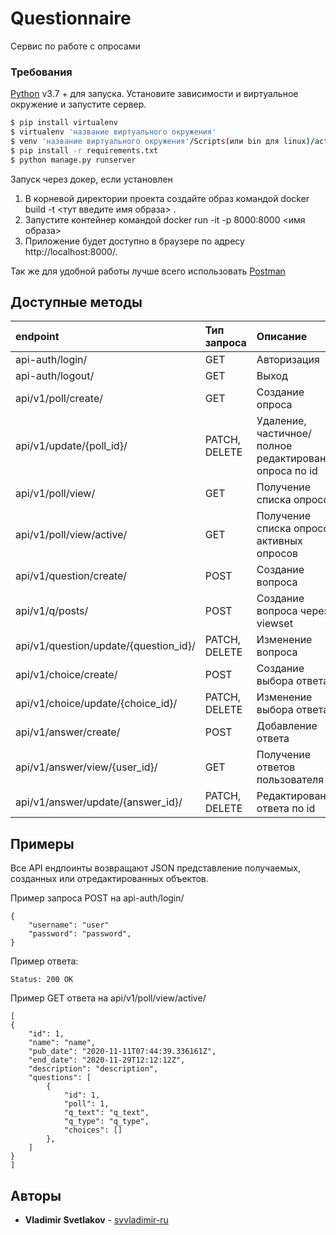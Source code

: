 # Questionnaire

Сервис по работе с опросами

### Требования


[Python](https://www.python.org/downloads/) v3.7 +  для запуска.
Установите зависимости и виртуальное окружение и запустите сервер.

```sh
$ pip install virtualenv
$ virtualenv 'название виртуального окружения'
$ venv 'название виртуального окружения'/Scripts(или bin для linux)/activate
$ pip install -r requirements.txt
$ python manage.py runserver
```

Запуск через докер, если установлен

1. В корневой директории проекта создайте образ командой docker build -t <тут введите имя образа> .
2. Запустите контейнер командой docker run -it -p 8000:8000 <имя образа>
3. Приложение будет доступно в браузере по адресу http://localhost:8000/.


Так же для удобной работы лучше всего использовать [Postman](https://www.postman.com/downloads/)

## Доступные методы
| endpoint | Тип запроса | Описание |
| :--- | :--- | :--- | 
| api-auth/login/| GET | Авторизация|
| api-auth/logout/| GET | Выход|
| api/v1/poll/create/ | GET | Создание опроса|
| api/v1/update/{poll_id}/ | PATCH, DELETE  | Удаление, частичное/пoлное редактирование опроса по id|
| api/v1/poll/view/ | GET | Получение списка опросов|
| api/v1/poll/view/active/ | GET | Получение списка опросов активных опросов|
| api/v1/question/create/ | POST | Создание вопроса
| api/v1/q/posts/ | POST | Создание вопроса через viewset
| api/v1/question/update/{question_id}/ | PATCH, DELETE | Изменение вопроса|
| api/v1/choice/create/ | POST | Создание выбора ответа |
| api/v1/choice/update/{choice_id}/ | PATCH, DELETE  | Изменение выбора ответа
| api/v1/answer/create/ | POST | Добавление ответа|
| api/v1/answer/view/{user_id}/ | GET | Получение ответов пользователя|
| api/v1/answer/update/{answer_id}/ | PATCH, DELETE  | Редактирование ответа по id

## Примеры
Все API ендпоинты возвращают JSON представление получаемых, созданных или отредактированных объектов.

Пример запроса POST на api-auth/login/

    {
        "username": "user"
        "password": "password",
    }

Пример ответа: 

    Status: 200 OK

Пример GET ответа на api/v1/poll/view/active/

    [
    {
        "id": 1,
        "name": "name",
        "pub_date": "2020-11-11T07:44:39.336161Z",
        "end_date": "2020-11-29T12:12:12Z",
        "description": "description",
        "questions": [
            {
                "id": 1,
                "poll": 1,
                "q_text": "q_text",
                "q_type": "q_type",
                "choices": []
            },
        ]
    }
    ]



## Авторы

* **Vladimir Svetlakov** - [svvladimir-ru](https://github.com/svvladimir-ru)
